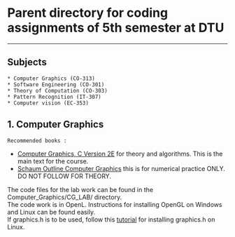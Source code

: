 # Parent directory for coding assignments of 5th semester at DTU 

-----


## Subjects  
	* Computer Graphics (CO-313)
	* Software Engineering (CO-301)
	* Theory of Computation (CO-303)
	* Pattern Recognition (IT-307)
	* Computer vision (EC-353)

## 1. Computer Graphics  
	Recommended books : 
* [Computer Graphics, C Version 2E](https://goo.gl/x4U5DT) for theory and algorithms. This is the main text for the course.
* [Schaum Outline Computer Graphics](https://goo.gl/NyaUzv) this is for numerical practice ONLY. DO NOT FOLLOW FOR THEORY.

The code files for the lab work can be found in the Computer_Graphics/CG_LAB/ directory.  
The code work is in OpenL. Instructions for installing OpenGL on Windows and Linux can be found easily.  
If graphics.h is to be used, follow this [tutorial](/Computer_Graphics/linux_graph.pdf) for installing graphics.h on Linux.  

